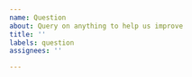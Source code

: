 ```yaml
---
name: Question
about: Query on anything to help us improve
title: ''
labels: question
assignees: ''

---
```



